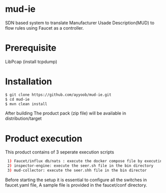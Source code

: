 # mud-ie
SDN based system to translate Manufacturer Usade Description(MUD) to flow rules using Faucet as a controller.



# Prerequisite
LibPcap (install tcpdump)

# Installation

```sh
$ git clone https://github.com/ayyoob/mud-ie.git
$ cd mud-ie
$ mvn clean install
```

After building The product pack (zip file) will be available in distribution/target 
# Product execution

This product contains of 3 seperate execution scripts

```sh
 1) Faucet/influx db/nats : execute the docker compose file by executing the command docker-compose up
 2) inspector-engine: execute the seer.sh file in the bin directory
 3) mud-collector: execute the seer.shh file in the bin director
```

Before starting the setup it is essential to configure all the switches in faucet.yaml file, A sample file is provided in the faucet/conf directory.


